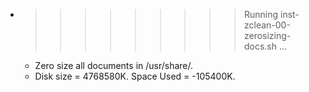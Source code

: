 * >>>>>>>>> Running inst-zclean-00-zerosizing-docs.sh ...
  * Zero size all documents in /usr/share/.
  * Disk size = 4768580K. Space Used = -105400K.
